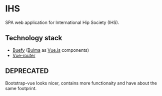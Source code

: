 # IHS
SPA web application for International Hip Society (IHS).

## Technology stack
- [Buefy](https://buefy.github.io/#/) ([Bulma](https://bulma.io/) as [Vue.js](https://vuejs.org/) components)
- [Vue-router](https://router.vuejs.org/)
<!--- [Netlify](https://www.netlify.com/)-->
<!--- [Netlify CMS](https://www.netlifycms.org/docs/add-to-your-site/)-->
<!--- [Netlify Identity](https://www.netlify.com/docs/identity/)-->
<!--- [Firebase](https://firebase.google.com/)-->

## DEPRECATED
Bootstrap-vue looks nicer, contains more functionaity and have about the same footprint.